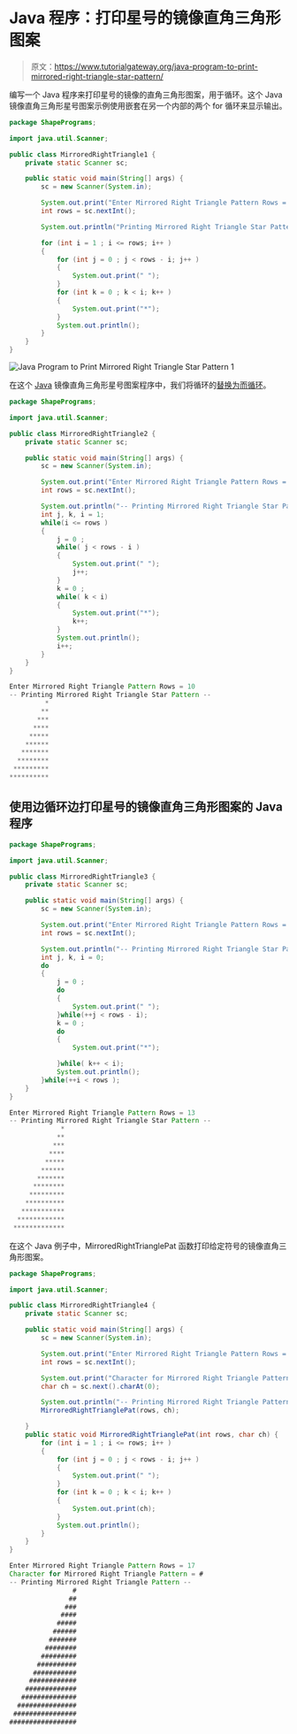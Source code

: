 # Java 程序：打印星号的镜像直角三角形图案

> 原文：<https://www.tutorialgateway.org/java-program-to-print-mirrored-right-triangle-star-pattern/>

编写一个 Java 程序来打印星号的镜像的直角三角形图案，用于循环。这个 Java 镜像直角三角形星号图案示例使用嵌套在另一个内部的两个 for 循环来显示输出。

```java
package ShapePrograms;

import java.util.Scanner;

public class MirroredRightTriangle1 {
	private static Scanner sc;

	public static void main(String[] args) {
		sc = new Scanner(System.in);

		System.out.print("Enter Mirrored Right Triangle Pattern Rows = ");
		int rows = sc.nextInt();

		System.out.println("Printing Mirrored Right Triangle Star Pattern");

		for (int i = 1 ; i <= rows; i++ ) 
		{
			for (int j = 0 ; j < rows - i; j++ ) 
			{
				System.out.print(" ");
			}
			for (int k = 0 ; k < i; k++ ) 
			{
				System.out.print("*");
			}
			System.out.println();
		}
	}
}
```

![Java Program to Print Mirrored Right Triangle Star Pattern 1](img/3f59ad798412048287e5554a1d4ae6d8.png)

在这个 [Java](https://www.tutorialgateway.org/learn-java-programs/) 镜像直角三角形星号图案程序中，我们将循环的[替换为](https://www.tutorialgateway.org/java-for-loop/)[而循环](https://www.tutorialgateway.org/java-while-loop/)。

```java
package ShapePrograms;

import java.util.Scanner;

public class MirroredRightTriangle2 {
	private static Scanner sc;

	public static void main(String[] args) {
		sc = new Scanner(System.in);

		System.out.print("Enter Mirrored Right Triangle Pattern Rows = ");
		int rows = sc.nextInt();

		System.out.println("-- Printing Mirrored Right Triangle Star Pattern --");
		int j, k, i = 1;
		while(i <= rows ) 
		{
			j = 0 ;
			while( j < rows - i ) 
			{
				System.out.print(" ");
				j++;
			}
			k = 0 ;
			while( k < i) 
			{
				System.out.print("*");
				k++;
			}
			System.out.println();
			i++;
		}
	}
}
```

```java
Enter Mirrored Right Triangle Pattern Rows = 10
-- Printing Mirrored Right Triangle Star Pattern --
         *
        **
       ***
      ****
     *****
    ******
   *******
  ********
 *********
**********
```

## 使用边循环边打印星号的镜像直角三角形图案的 Java 程序

```java
package ShapePrograms;

import java.util.Scanner;

public class MirroredRightTriangle3 {
	private static Scanner sc;

	public static void main(String[] args) {
		sc = new Scanner(System.in);

		System.out.print("Enter Mirrored Right Triangle Pattern Rows = ");
		int rows = sc.nextInt();

		System.out.println("-- Printing Mirrored Right Triangle Star Pattern --");
		int j, k, i = 0;
		do
		{
			j = 0 ;
			do
			{
				System.out.print(" ");
			}while(++j < rows - i);
			k = 0 ;
			do 
			{
				System.out.print("*");

			}while( k++ < i);
			System.out.println();
		}while(++i < rows );
	}
}
```

```java
Enter Mirrored Right Triangle Pattern Rows = 13
-- Printing Mirrored Right Triangle Star Pattern --
             *
            **
           ***
          ****
         *****
        ******
       *******
      ********
     *********
    **********
   ***********
  ************
 *************
```

在这个 Java 例子中，MirroredRightTrianglePat 函数打印给定符号的镜像直角三角形图案。

```java
package ShapePrograms;

import java.util.Scanner;

public class MirroredRightTriangle4 {
	private static Scanner sc;

	public static void main(String[] args) {
		sc = new Scanner(System.in);

		System.out.print("Enter Mirrored Right Triangle Pattern Rows = ");
		int rows = sc.nextInt();

		System.out.print("Character for Mirrored Right Triangle Pattern = ");
		char ch = sc.next().charAt(0);

		System.out.println("-- Printing Mirrored Right Triangle Pattern --");
		MirroredRightTrianglePat(rows, ch);

	}
	public static void MirroredRightTrianglePat(int rows, char ch) {
		for (int i = 1 ; i <= rows; i++ ) 
		{
			for (int j = 0 ; j < rows - i; j++ ) 
			{
				System.out.print(" ");
			}
			for (int k = 0 ; k < i; k++ ) 
			{
				System.out.print(ch);
			}
			System.out.println();
		}
	}
}
```

```java
Enter Mirrored Right Triangle Pattern Rows = 17
Character for Mirrored Right Triangle Pattern = #
-- Printing Mirrored Right Triangle Pattern --
                #
               ##
              ###
             ####
            #####
           ######
          #######
         ########
        #########
       ##########
      ###########
     ############
    #############
   ##############
  ###############
 ################
#################
```